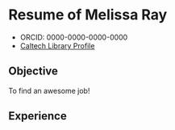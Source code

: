 # Resume of Melissa Ray #

 - ORCID: 0000-0000-0000-0000
 - [Caltech Library Profile](https://www.library.caltech.edu/staff?f[0]=field_directory_services%253Aname%3AThesis%20Services)

## Objective ##

 To find an awesome job!

## Experience ##
